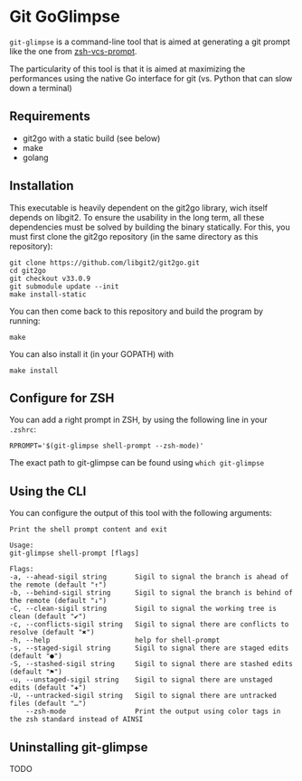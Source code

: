 # Git GoGlimpse

`git-glimpse` is a command-line tool that is aimed at generating a git prompt like the one from [zsh-vcs-prompt](https://github.com/yonchu/zsh-vcs-prompt).

The particularity of this tool is that it is aimed at maximizing the performances using the native Go interface for git (vs. Python that can slow down a terminal)

## Requirements

* git2go with a static build (see below)
* make
* golang

## Installation

This executable is heavily dependent on the git2go library, wich itself depends on libgit2. To ensure the usability in the long term, all these dependencies must be solved by building the binary statically. For this, you must first clone the git2go repository (in the same directory as this repository):

    git clone https://github.com/libgit2/git2go.git
    cd git2go
    git checkout v33.0.9
    git submodule update --init
    make install-static

You can then come back to this repository and build the program by running:

    make

You can also install it (in your GOPATH) with

    make install

## Configure for ZSH

You can add a right prompt in ZSH, by using the following line in your `.zshrc`:

    RPROMPT='$(git-glimpse shell-prompt --zsh-mode)'

The exact path to git-glimpse can be found using `which git-glimpse`


## Using the CLI

You can configure the output of this tool with the following arguments:

    Print the shell prompt content and exit

    Usage:
    git-glimpse shell-prompt [flags]

    Flags:
    -a, --ahead-sigil string       Sigil to signal the branch is ahead of the remote (default "↑")
    -b, --behind-sigil string      Sigil to signal the branch is behind of the remote (default "↓")
    -C, --clean-sigil string       Sigil to signal the working tree is clean (default "✔")
    -c, --conflicts-sigil string   Sigil to signal there are conflicts to resolve (default "✖")
    -h, --help                     help for shell-prompt
    -s, --staged-sigil string      Sigil to signal there are staged edits (default "●")
    -S, --stashed-sigil string     Sigil to signal there are stashed edits (default "⚑")
    -u, --unstaged-sigil string    Sigil to signal there are unstaged edits (default "✚")
    -U, --untracked-sigil string   Sigil to signal there are untracked files (default "…")
        --zsh-mode                 Print the output using color tags in the zsh standard instead of AINSI

## Uninstalling git-glimpse

TODO

